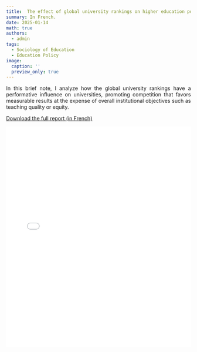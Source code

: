 ```yaml
---
title:  The effect of global university rankings on higher education policies.
summary: In French. 
date: 2025-01-14
math: true
authors:
  - admin
tags:
  - Sociology of Education
  - Education Policy
image:
  caption: ''
  preview_only: true
---
```


<p align="justify">
In this brief note, I analyze how the global university rankings have a performative influence on universities, promoting competition that favors measurable results at the expense of overall institutional objectives such as teaching quality or equity.
</p>

[Download the full report (in French)](/documents/Da_Costa-WUR.pdf)

<iframe src="/documents/Da_Costa-WUR.pdf" width="100%" height="600px" style="border: none;">
    This browser does not support PDFs. Please download the PDF to view it: <a href="/documents/Da_Costa-WUR.pdf">Download PDF</a>.
</iframe>